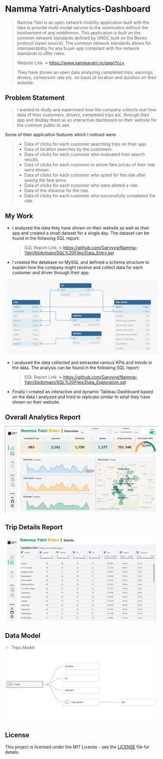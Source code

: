 # Namma Yatri-Analytics-Dashboard

>Namma Yatri is an open network mobility application built with the idea to provide multi-modal service to the commuters without the involvement of any middlemen. This application is built on the common network standards defined by ONDC built on the Beckn protocol (open source). The common network standards allows for interoperability for any buyer app compliant with the network standards to offer rides.
>
>Website Link -> https://www.nammayatri.in/open?cc=
>
>They have shown an open data analyzing completed trips, earnings, drivers, conversion rate etc. on basis of location and duration on their website.


## Problem Statement

> I wanted to study and experiment how the company collects real time data of their customers, drivers, completed trips etc. through their app and display them as an interactive dashboard on their website for the common public to see.

Some of their application features which I noticed were:

>- Data of clicks for each customer searching trips on their app.
>- Data of location searches by the customers.
>- Data of clicks for each customer who evaluated their search results.
>- Data of clicks for each customer to whom fare prices of their ride were shown.
>- Data of clicks for each customer who opted for the ride after seeing the fare price.
>- Data of clicks for each customer who were alloted a ride.
>- Data of the distance for the ride.
>- Data of clicks for each customer who successfully completed the ride.


## My Work

- I analysed the data they have shown on their website as well as their app and created a small dataset for a single day. The dataset can be found in the follwoing SQL report:
  >SQL Report Link -> https://github.com/Garvvvg/Namma-Yatri/blob/main/SQL%20Files/Data_Entry.sql
- I created the database on MySQL and defined a schema structure to explain how the company might receive and collect data for each customer and driver through their app.

![Database_Schema](https://github.com/Garvvvg/Namma-Yatri/blob/main/Imp%20images/Database_schema.png)

- I analysed the data collected and extracted various KPIs and trends in the data. The analysis can be found in the following SQL report:
  >SQL Report Link -> https://github.com/Garvvvg/Namma-Yatri/blob/main/SQL%20Files/Data_Exploration.sql
- Finally I created an interactive and dynamic Tableau Dashboard based on the data I analyzed and tried to replicate similar to what they have shown on their website.


## Overall Analytics Report

![Analyst_Report](https://github.com/Garvvvg/Namma-Yatri/blob/main/Imp%20images/%231.png)


## Trip Details Report

![Employee_Details](https://github.com/Garvvvg/Namma-Yatri/blob/main/Imp%20images/%232.png)


## Data Model

![Data_Model](https://github.com/Garvvvg/Namma-Yatri/blob/main/Imp%20images/%233.png)


## License

This project is licensed under the MIT License - see the [LICENSE](LICENSE) file for details.
